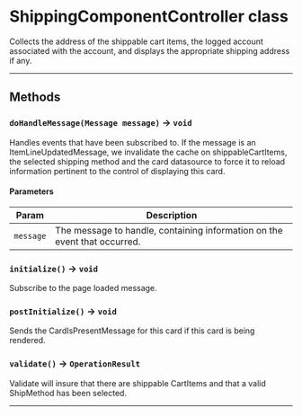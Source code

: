 # ShippingComponentController class

Collects the address of the shippable cart items, the logged account associated with the account, and displays the appropriate shipping address if any.

---
## Methods
### `doHandleMessage(Message message)` → `void`

Handles events that have been subscribed to. If the message is an ItemLineUpdatedMessage, we invalidate the cache on shippableCartItems, the selected shipping method and the card datasource to force it to reload information pertinent to the control of displaying this card.

#### Parameters
|Param|Description|
|-----|-----------|
|`message` |  The message to handle, containing information on the event that occurred. |

### `initialize()` → `void`

Subscribe to the page loaded message.

### `postInitialize()` → `void`

Sends the CardIsPresentMessage for this card if this card is being rendered.

### `validate()` → `OperationResult`

Validate will insure that there are shippable CartItems and that a valid ShipMethod has been selected.

---

